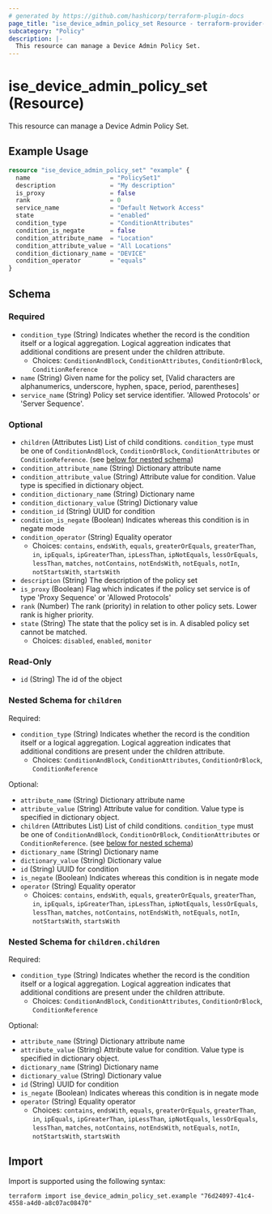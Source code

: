 ```yaml
---
# generated by https://github.com/hashicorp/terraform-plugin-docs
page_title: "ise_device_admin_policy_set Resource - terraform-provider-ise"
subcategory: "Policy"
description: |-
  This resource can manage a Device Admin Policy Set.
---
```


# ise_device_admin_policy_set (Resource)

This resource can manage a Device Admin Policy Set.

## Example Usage

```terraform
resource "ise_device_admin_policy_set" "example" {
  name                      = "PolicySet1"
  description               = "My description"
  is_proxy                  = false
  rank                      = 0
  service_name              = "Default Network Access"
  state                     = "enabled"
  condition_type            = "ConditionAttributes"
  condition_is_negate       = false
  condition_attribute_name  = "Location"
  condition_attribute_value = "All Locations"
  condition_dictionary_name = "DEVICE"
  condition_operator        = "equals"
}
```

<!-- schema generated by tfplugindocs -->
## Schema

### Required

- `condition_type` (String) Indicates whether the record is the condition itself or a logical aggregation. Logical aggreation indicates that additional conditions are present under the children attribute.
  - Choices: `ConditionAndBlock`, `ConditionAttributes`, `ConditionOrBlock`, `ConditionReference`
- `name` (String) Given name for the policy set, [Valid characters are alphanumerics, underscore, hyphen, space, period, parentheses]
- `service_name` (String) Policy set service identifier. 'Allowed Protocols' or 'Server Sequence'.

### Optional

- `children` (Attributes List) List of child conditions. `condition_type` must be one of `ConditionAndBlock`, `ConditionOrBlock`, `ConditionAttributes` or `ConditionReference`. (see [below for nested schema](#nestedatt--children))
- `condition_attribute_name` (String) Dictionary attribute name
- `condition_attribute_value` (String) Attribute value for condition. Value type is specified in dictionary object.
- `condition_dictionary_name` (String) Dictionary name
- `condition_dictionary_value` (String) Dictionary value
- `condition_id` (String) UUID for condition
- `condition_is_negate` (Boolean) Indicates whereas this condition is in negate mode
- `condition_operator` (String) Equality operator
  - Choices: `contains`, `endsWith`, `equals`, `greaterOrEquals`, `greaterThan`, `in`, `ipEquals`, `ipGreaterThan`, `ipLessThan`, `ipNotEquals`, `lessOrEquals`, `lessThan`, `matches`, `notContains`, `notEndsWith`, `notEquals`, `notIn`, `notStartsWith`, `startsWith`
- `description` (String) The description of the policy set
- `is_proxy` (Boolean) Flag which indicates if the policy set service is of type 'Proxy Sequence' or 'Allowed Protocols'
- `rank` (Number) The rank (priority) in relation to other policy sets. Lower rank is higher priority.
- `state` (String) The state that the policy set is in. A disabled policy set cannot be matched.
  - Choices: `disabled`, `enabled`, `monitor`

### Read-Only

- `id` (String) The id of the object

<a id="nestedatt--children"></a>
### Nested Schema for `children`

Required:

- `condition_type` (String) Indicates whether the record is the condition itself or a logical aggregation. Logical aggreation indicates that additional conditions are present under the children attribute.
  - Choices: `ConditionAndBlock`, `ConditionAttributes`, `ConditionOrBlock`, `ConditionReference`

Optional:

- `attribute_name` (String) Dictionary attribute name
- `attribute_value` (String) Attribute value for condition. Value type is specified in dictionary object.
- `children` (Attributes List) List of child conditions. `condition_type` must be one of `ConditionAndBlock`, `ConditionOrBlock`, `ConditionAttributes` or `ConditionReference`. (see [below for nested schema](#nestedatt--children--children))
- `dictionary_name` (String) Dictionary name
- `dictionary_value` (String) Dictionary value
- `id` (String) UUID for condition
- `is_negate` (Boolean) Indicates whereas this condition is in negate mode
- `operator` (String) Equality operator
  - Choices: `contains`, `endsWith`, `equals`, `greaterOrEquals`, `greaterThan`, `in`, `ipEquals`, `ipGreaterThan`, `ipLessThan`, `ipNotEquals`, `lessOrEquals`, `lessThan`, `matches`, `notContains`, `notEndsWith`, `notEquals`, `notIn`, `notStartsWith`, `startsWith`

<a id="nestedatt--children--children"></a>
### Nested Schema for `children.children`

Required:

- `condition_type` (String) Indicates whether the record is the condition itself or a logical aggregation. Logical aggreation indicates that additional conditions are present under the children attribute.
  - Choices: `ConditionAndBlock`, `ConditionAttributes`, `ConditionOrBlock`, `ConditionReference`

Optional:

- `attribute_name` (String) Dictionary attribute name
- `attribute_value` (String) Attribute value for condition. Value type is specified in dictionary object.
- `dictionary_name` (String) Dictionary name
- `dictionary_value` (String) Dictionary value
- `id` (String) UUID for condition
- `is_negate` (Boolean) Indicates whereas this condition is in negate mode
- `operator` (String) Equality operator
  - Choices: `contains`, `endsWith`, `equals`, `greaterOrEquals`, `greaterThan`, `in`, `ipEquals`, `ipGreaterThan`, `ipLessThan`, `ipNotEquals`, `lessOrEquals`, `lessThan`, `matches`, `notContains`, `notEndsWith`, `notEquals`, `notIn`, `notStartsWith`, `startsWith`

## Import

Import is supported using the following syntax:

```shell
terraform import ise_device_admin_policy_set.example "76d24097-41c4-4558-a4d0-a8c07ac08470"
```
